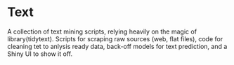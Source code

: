# Text
A collection of text mining scripts, relying heavily on the magic of library(tidytext). Scripts for scraping raw sources (web, flat files), code for cleaning tet to anlysis ready data, back-off models for text prediction, and a Shiny UI to show it off.
